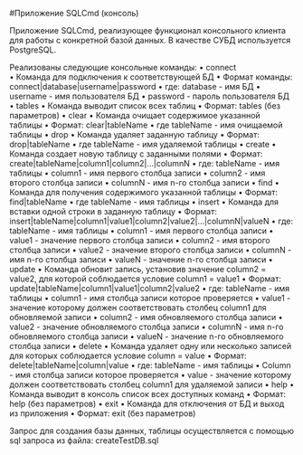 #Приложение SQLCmd (консоль)


Приложение SQLCmd, реализующее функционал консольного клиента для работы с конкретной базой данных.
В качестве СУБД используется PostgreSQL.

Реализованы следующие консольные команды:
•	сonnect        
    •	Команда для подключения к соответствующей БД
    •	Формат команды: connect|database|username|password
        •	где: database - имя БД
        •	username -  имя пользователя БД
        •	password - пароль пользователя БД
•	tables
    •	Команда выводит список всех таблиц 
        •	Формат: tables (без параметров)
•	clear
    •	Команда очищает содержимое указанной таблицы
    •	Формат: clear|tableName
        •	где tableName - имя очищаемой таблицы
•	drop
    •	Команда удаляет заданную таблицу
    •	Формат: drop|tableName
        •	где tableName - имя удаляемой таблицы
•	create
    •	Команда создает новую таблицу с заданными полями
    •	Формат: create|tableName|column1|column2|...|columnN 
        •	где: tableName - имя таблицы
        •	column1 - имя первого столбца записи 
        •	column2 - имя второго столбца записи 
        •	columnN - имя n-го столбца записи 
•	find 
    •	Команда для получения содержимого указанной таблицы
    •	Формат: find|tableName
        •	где tableName - имя таблицы
•	insert
    •	Команда для вставки одной строки в заданную таблицу
    •	Формат: insert|tableName|column1|value1|column2|value2|...|columnN|valueN
        •	где: tableName - имя таблицы
        •	column1 - имя первого столбца записи 
        •	value1 - значение первого столбца записи 
        •	column2 - имя второго столбца записи 
        •	value2 - значение второго столбца записи 
        •	columnN - имя n-го столбца записи 
        •	valueN - значение n-го столбца записи 
•	update
    •	Команда обновит запись, установив значение column2 = value2, для которой соблюдается условие column1 = value1 
    •	Формат: update|tableName|column1|value1|column2|value2
        •	где: tableName - имя таблицы
        •	column1 - имя столбца записи которое проверяется
        •	value1 - значение которому должен соответствовать столбец column1 для обновляемой записи
        •	column2 - имя обновляемого столбца записи 
        •	value2 - значение обновляемого столбца записи 
        •	columnN - имя n-го обновляемого столбца записи 
        •	valueN - значение n-го обновляемого столбца записи 
•	delete
    •	Команда удаляет одну или несколько записей для которых соблюдается условие column = value
    •	Формат: delete|tableName|column|value
        •	где: tableName - имя таблицы
        •	Column - имя столбца записи которое проверяется
        •	value - значение которому должен соответствовать столбец column1 для удаляемой записи
•	help 
    •	Команда выводит в консоль список всех доступных команд
    •	Формат: help (без параметров)
•	exit 
    •	Команда для отключения от БД и выход из приложения
    •	Формат: exit (без параметров)




Запрос для создания базы данных, таблицы осуществляется с помощью sql запроса из файла:
createTestDB.sql





